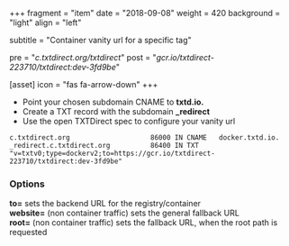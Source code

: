 +++
fragment = "item"
date = "2018-09-08"
weight = 420
background = "light"
align = "left"

subtitle = "Container vanity url for a specific tag"

pre = "*c.txtdirect.org/txtdirect*"
post = "*gcr.io/txtdirect-223710/txtdirect:dev-3fd9be*"

[asset]
  icon = "fas fa-arrow-down"
+++

* Point your chosen subdomain CNAME to **txtd.io.**
* Create a TXT record with the subdomain **_redirect**
* Use the open TXTDirect spec to configure your vanity url

```text
c.txtdirect.org                    86000 IN CNAME   docker.txtd.io.
_redirect.c.txtdirect.org          86400 IN TXT     "v=txtv0;type=dockerv2;to=https://gcr.io/txtdirect-223710/txtdirect:dev-3fd9be"
```

### Options
**to=** sets the backend URL for the registry/container  
**website=** (non container traffic) sets the general fallback URL  
**root=** (non container traffic) sets the fallback URL, when the root path is requested
